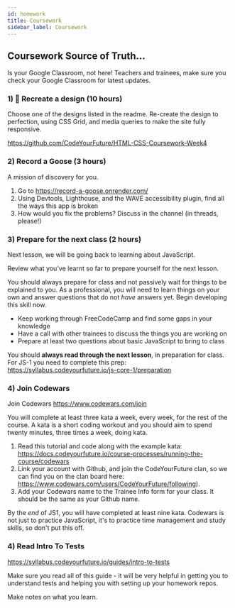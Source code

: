```yaml
---
id: homework
title: Coursework
sidebar_label: Coursework
---
```


## Coursework Source of Truth...

Is your Google Classroom, not here! Teachers and trainees, make sure you check your Google Classroom for latest updates.

### 1) 🔑 Recreate a design (10 hours)

Choose one of the designs listed in the readme. Re-create the design to perfection, using CSS Grid, and media queries to make the site fully responsive.

https://github.com/CodeYourFuture/HTML-CSS-Coursework-Week4

### 2) Record a Goose (3 hours)

A mission of discovery for you.

1. Go to https://record-a-goose.onrender.com/
2. Using Devtools, Lighthouse, and the WAVE accessibility plugin, find all the ways this app is broken
3. How would you fix the problems? Discuss in the channel (in threads, please!)

### 3) Prepare for the next class (2 hours)

Next lesson, we will be going back to learning about JavaScript.

Review what you've learnt so far to prepare yourself for the next lesson.

You should always prepare for class and not passively wait for things to be explained to you. As a professional, you will need to learn things on your own and answer questions that do not _have_ answers yet. Begin developing this skill now.

- Keep working through FreeCodeCamp and find some gaps in your knowledge
- Have a call with other trainees to discuss the things you are working on
- Prepare at least two questions about basic JavaScript to bring to class

You should **always read through the next lesson**, in preparation for class. For JS-1 you need to complete this prep:
https://syllabus.codeyourfuture.io/js-core-1/preparation

### 4) Join Codewars

Join Codewars https://www.codewars.com/join

You will complete at least three kata a week, every week, for the rest of the course. A kata is a short coding workout and you should aim to spend twenty minutes, three times a week, doing kata.

1. Read this tutorial and code along with the example kata: https://docs.codeyourfuture.io/course-processes/running-the-course/codewars
2. Link your account with Github, and join the CodeYourFuture clan, so we can find you on the clan board here: https://www.codewars.com/users/CodeYourFuture/following).
3. Add your Codewars name to the Trainee Info form for your class. It should be the same as your Github name.

By the _end_ of JS1, you will have completed at least nine kata. Codewars is not just to practice JavaScript, it's to practice time management and study skills, so don't put this off.

### 4) Read Intro To Tests

https://syllabus.codeyourfuture.io/guides/intro-to-tests

Make sure you read all of this guide - it will be very helpful in getting you to understand tests and helping you with setting up your homework repos.

Make notes on what you learn.
